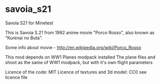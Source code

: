 # savoia_s21
Savoia S21 for Minetest

This is Savoia S.21 from 1992 anime movie "Porco Rosso", also known as "Kurenai no Buta".

Some info about movie - http://en.wikipedia.org/wiki/Porco_Rosso

This mod depends on WW1 Planes modpack installed
The plane flies and shoot as the same of WW1 modpack, but with it's own flight parameters

Licence of the code: MIT
Licence of textures and 3d model: CC0
see licence file
